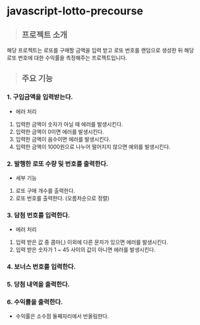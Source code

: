 # javascript-lotto-precourse

> ## 프로젝트 소개

해당 프로젝트는 로또를 구매할 금액을 입력 받고 로또 번호를 랜덤으로 생성한 뒤
해당 로또 번호에 대한 수익률을 측정해주는 프로젝트입니다.

> ## 주요 기능

### 1. 구입금액을 입력받는다.

- 에러 처리

1. 입력한 금액이 숫자가 아닐 때 에러를 발생시킨다.
2. 입력한 금액이 0이면 에러를 발생시킨다.
3. 입력한 금액이 음수이면 에러를 발생시킨다.
4. 입력한 금액이 1000원으로 나누어 떨어지지 않으면 예외를 발생시킨다.

### 2. 발행한 로또 수량 및 번호를 출력한다.

- 세부 기능

1. 로또 구매 개수를 출력한다.
2. 로또 번호를 출력한다. (오름차순으로 정렬)

### 3. 담첨 번호를 입력한다.

- 에러 처리

1. 입력 받은 값 중 콤마(,) 이외에 다른 문자가 있으면 에러를 발생시킨다.
2. 입력 받은 숫자가 1 ~ 45 사이의 값이 아니면 에러를 발생시킨다.

### 4. 보너스 번호를 입력한다.

### 5. 당첨 내역을 출력한다.

### 6. 수익률을 출력한다.

- 수익률은 소수점 둘째자리에서 반올림한다.
